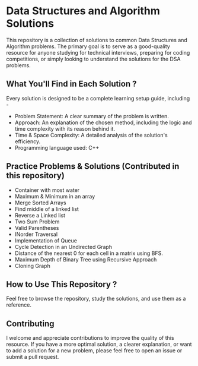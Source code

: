 # Data Structures and Algorithm Solutions

This repository is a collection of solutions to common Data Structures and Algorithm problems. The primary goal is to serve as a good-quality resource for anyone studying for technical interviews, preparing for coding competitions, or simply looking to understand the solutions for the DSA problems.

## What You'll Find in Each Solution ?
Every solution is designed to be a complete learning setup guide, including -

- Problem Statement: A clear summary of the problem is written.
- Approach: An explanation of the chosen method, including the logic and time complexity with its reason behind it.
- Time & Space Complexity: A detailed analysis of the solution's efficiency.
- Programming language used: C++

## Practice Problems & Solutions (Contributed in this repository)
- Container with most water
- Maximum & Minimum in an array
- Merge Sorted Arrays
- Find middle of a linked list
- Reverse a Linked list
- Two Sum Problem
- Valid Parentheses
- INorder Traversal
- Implementation of Queue
- Cycle Detection in an Undirected Graph
- Distance of the nearest 0 for each cell in a matrix using BFS.
- Maximum Depth of Binary Tree using Recursive Approach
- Cloning Graph


## How to Use This Repository ?
Feel free to browse the repository, study the solutions, and use them as a reference. 

## Contributing
I welcome and appreciate contributions to improve the quality of this resource. If you have a more optimal solution, a clearer explanation, or want to add a solution for a new problem, please feel free to open an issue or submit a pull request.
